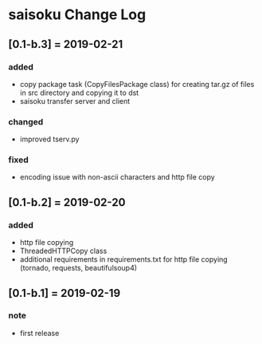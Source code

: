 # saisoku Change Log

## [0.1-b.3] = 2019-02-21
### added
- copy package task (CopyFilesPackage class) for creating tar.gz of files in src directory and copying it to dst
- saisoku transfer server and client
### changed
- improved tserv.py
### fixed
- encoding issue with non-ascii characters and http file copy

## [0.1-b.2] = 2019-02-20
### added
- http file copying
- ThreadedHTTPCopy class
- additional requirements in requirements.txt for http file copying (tornado, requests, beautifulsoup4)

## [0.1-b.1] = 2019-02-19
### note
- first release
